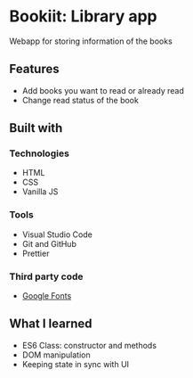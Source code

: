 # Bookiit: Library app
Webapp for storing information of the books

## Features
* Add books you want to read or already read
* Change read status of the book

## Built with

### Technologies

* HTML
* CSS
* Vanilla JS

### Tools

* Visual Studio Code
* Git and GitHub
* Prettier

### Third party code

* [Google Fonts](https://fonts.google.com/)


##  What I learned

* ES6 Class: constructor and methods
* DOM manipulation
* Keeping state in sync with UI
